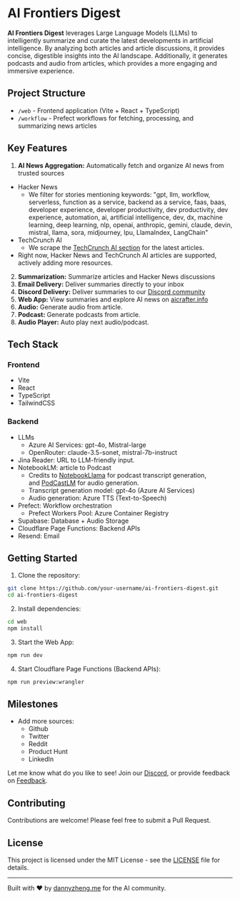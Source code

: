 # AI Frontiers Digest

**AI Frontiers Digest** leverages Large Language Models (LLMs) to intelligently summarize and curate the latest developments in artificial intelligence. By analyzing both articles and article discussions, it provides concise, digestible insights into the AI landscape. Additionally, it generates podcasts and audio from articles, which provides a more engaging and immersive experience.

## Project Structure

- `/web` - Frontend application (Vite + React + TypeScript)
- `/workflow` - Prefect workflows for fetching, processing, and summarizing news articles

## Key Features

1. **AI News Aggregation:** Automatically fetch and organize AI news from trusted sources
 - Hacker News
   - We filter for stories mentioning keywords: "gpt, llm, workflow, serverless, function as a service, backend as a service, faas, baas, developer experience, developer productivity, dev productivity, dev experience,  automation, ai, artificial intelligence, dev, dx, machine learning, deep learning, nlp, openai, anthropic, gemini, claude, devin, mistral, llama, sora, midjourney, lpu, LlamaIndex, LangChain"
 - TechCrunch AI
   - We scrape the [TechCrunch AI section](https://techcrunch.com/category/artificial-intelligence/) for the latest articles. 
- Right now, Hacker News and TechCrunch AI articles are supported, actively adding more resources.
2. **Summarization:** Summarize articles and Hacker News discussions
3. **Email Delivery:** Deliver summaries directly to your inbox
4. **Discord Delivery:** Deliver summaries to our [Discord community](https://discord.gg/Ukbeb8rDmm)
5. **Web App:** View summaries and explore AI news on [aicrafter.info](https://aicrafter.info)
6. **Audio:** Generate audio from article.
7. **Podcast:** Generate podcasts from article.
8. **Audio Player:** Auto play next audio/podcast.


## Tech Stack

### Frontend
- Vite
- React
- TypeScript
- TailwindCSS

### Backend
- LLMs
    - Azure AI Services: gpt-4o, Mistral-large
    - OpenRouter: claude-3.5-sonet, mistral-7b-instruct
- Jina Reader: URL to LLM-friendly input.
- NotebookLM: article to Podcast
    - Credits to [NotebookLlama](https://github.com/meta-llama/llama-cookbook/blob/7dab6a3298ec2e4742283670b56b6d405bafb54d/end-to-end-use-cases/NotebookLlama/README.md) for podcast transcript generation, and [PodCastLM](https://github.com/YOYZHANG/PodCastLM/blob/master/backend/utils.py) for audio generation.
    - Transcript generation model: gpt-4o (Azure AI Services)
    - Audio generation: Azure TTS (Text-to-Speech)
- Prefect: Workflow orchestration
    - Prefect Workers Pool: Azure Container Registry
- Supabase: Database + Audio Storage
- Cloudflare Page Functions: Backend APIs
- Resend: Email

## Getting Started

1. Clone the repository:
```bash
git clone https://github.com/your-username/ai-frontiers-digest.git
cd ai-frontiers-digest
```

2. Install dependencies:
```bash
cd web
npm install
```

3. Start the Web App:
```bash
npm run dev
```

4. Start Cloudflare Page Functions (Backend APIs):
```bash
npm run preview:wrangler
```

## Milestones

- Add more sources:
  - Github
  - Twitter
  - Reddit
  - Product Hunt
  - LinkedIn

Let me know what do you like to see! Join our [Discord](https://discord.gg/Ukbeb8rDmm), or provide feedback on [Feedback](https://aicrafter.canny.io/feature-requests).

## Contributing

Contributions are welcome! Please feel free to submit a Pull Request.

## License

This project is licensed under the MIT License - see the [LICENSE](LICENSE) file for details.

---

Built with ❤️ by [dannyzheng.me](https://dannyzheng.me) for the AI community.